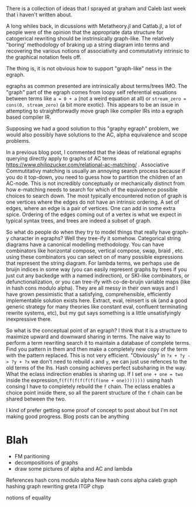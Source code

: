 
There is a collection of ideas that I sprayed at graham and Caleb last week that i haven't written about.

A long whiles back, in dicussions with Metatheory.jl and Catlab.jl, a lot of people were of the opinion that the appropriate data structure for catogerical rewriting should be instrinsically graph-like. The relatively "boring' methodology of braking up a string diagram into terms and recovering the various notions of associativity and commutativty intrinsic to the graphical notation feels off.

The thing is, it is not obvious how to support "graph-like" ness in the egraph.

egraphs as common presented are intrinsically about terms/trees IMO. The "graph" part of the egraph comes from loopy self referential equations between terms like `a = 0 + a` (not a weird equation at all) or `stream_zero = cons(0, stream_zero)` (a bit more exotic).
This appears to be an issue in attempting to straightforwadly move graph like compiler IRs into a egraph based compiler IR.

Supposing we had a good solution to this "graphy egraph" problem, we would also possibly have solutions to the AC, alpha equivalence and scope problems.

In a previous blog post, I commented that the ideas of relational egraphs querying directly apply to graphs of AC terms <https://www.philipzucker.com/relational-ac-matching/> . Associative Commutitativy matching is usually an annoying search process because if you do it top-down, you need to guess how to partition the children of an AC-node. This is not incredibly conceptually or mechanically distinct from how e-matching needs to search for which of the equivalence possible choices to search down.  The most typically encountered notion of graph is one vertices where the edges do not have an intrinsic ordering. A set of edges, where an edge is a pair of vertices. One can add in some extra spice. Ordering of the edges coming out of a vertex is what we expect in typical syntax trees, and trees are indeed a subset of graph.

So what do people do when they try to model things that really have graph-y character in egraphs? Well they tree-ify it somehow.
Categorical string diagrams have a canonical modelling methodology. You can have combinators like horizontal compose, vertical compose, swap, braid , etc. using these combinators you can select on of many possible expressions that represent the string diagram.
For lambda terms, we perhaps use de bruijn indices in some way (you can easily represent graphs by trees if you just cut any backedge with a named indirection), or SKI-like combinators, or defunctionalization, or you can tree-ify with co-de-bruijn variable maps (like in hash cons modulo alpha). They are all messy in their own ways and I have grown pessimistic that a satisfying, comprehensible, efficiently implementable solution exists here. Extract, eval, reinsert is ok (and a good generic strategy for many theories like constant eval, confluent terminating rewrite systems, etc), but my gut says something is a little unsatisfyingly inexpressive there.

So what is the conceptual point of an egraph? I think that it is a structure to maximize upward and downward sharing in terms.
The naive way to perform a term rewriting search it to maintain a database of complete terms. Find you pattern in them and then make a completely new copy of the term with the pattern replaced. This is not very efficient. "Obviously" in `?x + ?y -> ?y + ?x` we don't need to rebuild `x` and `y`, we can just use refences to the old terms of the lhs. Hash consing achieves perfect subsharing in the way.
What the eclass indirection enables is sharing up.  If I set `one + one = two` inside the expression,`f(f(f(f(f(f(f(f(one + one))))))))` using hash consing I have to completely rebuild the `f` chain. The eclass enables a choice point inside there, so all the parent structure of the `f` chain can be shared between the two.

I kind of prefer getting some proof of concept to post about but I'm not making good progress. Blog posts can be anything

# Blah

- FM paritioning
- decompositions of graphs
- draw some pictures of alpha and AC and lambda

References
hash cons modulo alpha
New hash cons alpha
caleb graph hashing
graph rewriting
greta ITGP
chyp

notions of equality
